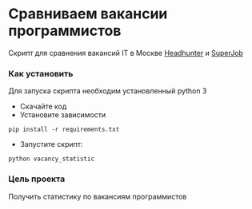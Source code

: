 # Сравниваем вакансии программистов

Скрипт для сравнения вакансий IT в Москве [Headhunter](https://spb.hh.ru/) и [SuperJob](https://www.superjob.ru/)

### Как установить

Для запуска скрипта необходим установленный python 3

- Скачайте код
- Установите зависимости 
```
pip install -r requirements.txt
```
- Запустите скрипт:

```
python vacancy_statistic 
```
### Цель проекта

Получить статистику по вакансиям программистов